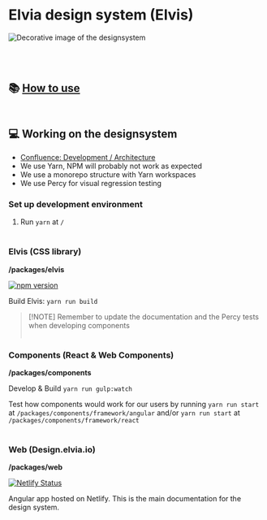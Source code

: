 # Elvia design system (Elvis)

![Decorative image of the designsystem](https://design.elvia.io/assets/DSIllustration.png)

</br> </br>

## 📚 [How to use](https://design.elvia.io/)</br></br>

## 💻 Working on the designsystem

- [Confluence: Development / Architecture](https://elvia.atlassian.net/wiki/spaces/TEAMATOM/pages/309562041/Utvikling+og+arkitektur)
- We use Yarn, NPM will probably not work as expected
- We use a monorepo structure with Yarn workspaces
- We use Percy for visual regression testing

### Set up development environment

1. Run `yarn` at `/` </br> </br>

### Elvis (CSS library)

**/packages/elvis**

[![npm version](https://badge.fury.io/js/%40elvia%2Felvis.svg)](https://badge.fury.io/js/%40elvia%2Felvis)

Build Elvis: `yarn run build`

> [!NOTE] Remember to update the documentation and the Percy tests when developing components </br> </br>

### Components (React & Web Components)

**/packages/components**

Develop & Build `yarn run gulp:watch`

Test how components would work for our users by running `yarn run start` at
`/packages/components/framework/angular` and/or `yarn run start` at `/packages/components/framework/react`
</br> </br>

### Web (Design.elvia.io)

**/packages/web**

[![Netlify Status](https://api.netlify.com/api/v1/badges/a7c263fb-8570-458d-8d9e-4fb84fbb2f8e/deploy-status)](https://app.netlify.com/sites/elvis-designsystem/deploys)

Angular app hosted on Netlify. This is the main documentation for the design system.
